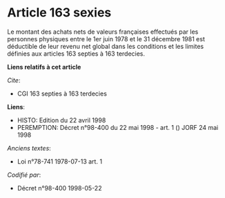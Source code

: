# Article 163 sexies

Le montant des achats nets de valeurs françaises effectués par les personnes physiques entre le 1er juin 1978 et le 31
décembre 1981 est déductible de leur revenu net global dans les conditions et les limites définies aux articles 163 septies à
163 terdecies.

**Liens relatifs à cet article**

_Cite_:

  - CGI 163 septies à 163 terdecies

**Liens**:

  - HISTO: Edition du 22 avril 1998
  - PEREMPTION: Décret n°98-400 du 22 mai 1998 - art. 1 () JORF 24 mai 1998

_Anciens textes_:

  - Loi n°78-741 1978-07-13 art. 1

_Codifié par_:

  - Décret n°98-400 1998-05-22
